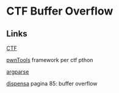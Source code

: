 # CTF Buffer Overflow

## Links

[CTF](http://mozart.diei.unipg.it/grilli/cc2020/arraymaster1.zip)

[pwnTools](https://docs.pwntools.com/en/stable/index.html) framework per ctf pthon

[argparse](https://docs.python.org/3/howto/argparse.html)

[dispensa](http://mozart.diei.unipg.it/grilli/cssi/CybersecuritySistemiIndustriali-02.pdf) pagina 85: buffer overflow

